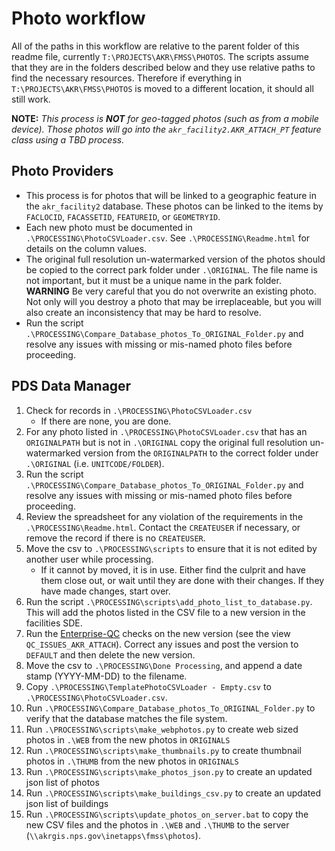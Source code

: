 # Photo workflow

All of the paths in this workflow are relative to the parent folder of this
readme file, currently `T:\PROJECTS\AKR\FMSS\PHOTOS`.
The scripts assume that they are in the folders described below and they use
relative paths to find the necessary resources.  Therefore if everything in
`T:\PROJECTS\AKR\FMSS\PHOTOS` is moved to a different location, it should all
still work.

**NOTE:**
*This process is **NOT** for geo-tagged photos (such as from a mobile device).
Those photos will go into the `akr_facility2.AKR_ATTACH_PT` feature class
using a TBD process.*
          
## Photo Providers

* This process is for photos that will be linked to a geographic feature in the
  `akr_facility2` database. These photos can be linked to the items by
  `FACLOCID`, `FACASSETID`, `FEATUREID`, or `GEOMETRYID`.
* Each new photo must be documented in `.\PROCESSING\PhotoCSVLoader.csv`.  See
  `.\PROCESSING\Readme.html` for details on the column values.
* The original full resolution un-watermarked version of the photos should be
  copied to the correct park folder under `.\ORIGINAL`.  The file name is not
  important, but it must be a unique name in the park folder. **WARNING** Be
  very careful that you do not overwrite an existing photo.  Not only will you
  destroy a photo that may be irreplaceable, but you will also create an
  inconsistency that may be hard to resolve.
* Run the script `.\PROCESSING\Compare_Database_photos_To_ORIGINAL_Folder.py`
  and resolve any issues with missing or mis-named photo files before
  proceeding.

## PDS Data Manager

1. Check for records in `.\PROCESSING\PhotoCSVLoader.csv`
   * If there are none, you are done.
2. For any photo listed in `.\PROCESSING\PhotoCSVLoader.csv` that has an
   `ORIGINALPATH` but is not in `.\ORIGINAL` copy the original full resolution
   un-watermarked version from the `ORIGINALPATH` to the correct folder under
   `.\ORIGINAL` (i.e. `UNITCODE/FOLDER`).
3. Run the script `.\PROCESSING\Compare_Database_photos_To_ORIGINAL_Folder.py`
   and resolve any issues with missing or mis-named photo files before
   proceeding.
4. Review the spreadsheet for any violation of the requirements in the
   `.\PROCESSING\Readme.html`. Contact the `CREATEUSER` if necessary, or remove
   the record if there is no `CREATEUSER`.
5. Move the csv to `.\PROCESSING\scripts` to ensure that it is not edited by
   another user while processing.
   * If it cannot by moved, it is in use. Either find the culprit and have them
     close out, or wait until they are done with their changes.  If they have
     made changes, start over.
6. Run the script `.\PROCESSING\scripts\add_photo_list_to_database.py`.  This
   will add the photos listed in the CSV file to a new version in the facilities
   SDE.
7. Run the [Enterprise-QC](https://github.com/AKROGIS/Enterprise-QC) checks
   on the new version (see the view `QC_ISSUES_AKR_ATTACH`).  Correct any
   issues and post the version to `DEFAULT` and then delete the new version.   
8. Move the csv to `.\PROCESSING\Done Processing`, and append a date stamp
   (YYYY-MM-DD) to the filename.
9. Copy `.\PROCESSING\TemplatePhotoCSVLoader - Empty.csv` to
   `.\PROCESSING\PhotoCSVLoader.csv`.
9. Run `.\PROCESSING\Compare_Database_photos_To_ORIGINAL_Folder.py` to verify
   that the database matches the file system.
9. Run `.\PROCESSING\scripts\make_webphotos.py` to create web sized photos
   in `.\WEB` from the new photos in `ORIGINALS`
9. Run `.\PROCESSING\scripts\make_thumbnails.py` to create thumbnail photos
   in `.\THUMB` from the new photos in `ORIGINALS`
9. Run `.\PROCESSING\scripts\make_photos_json.py` to create an updated json
   list of photos
9. Run `.\PROCESSING\scripts\make_buildings_csv.py` to create an updated json
   list of buildings
9. Run `.\PROCESSING\scripts\update_photos_on_server.bat` to copy the new CSV
   files and the photos in `.\WEB` and `.\THUMB` to the server
   (`\\akrgis.nps.gov\inetapps\fmss\photos`).
